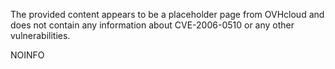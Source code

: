 The provided content appears to be a placeholder page from OVHcloud and does not contain any information about CVE-2006-0510 or any other vulnerabilities.

NOINFO